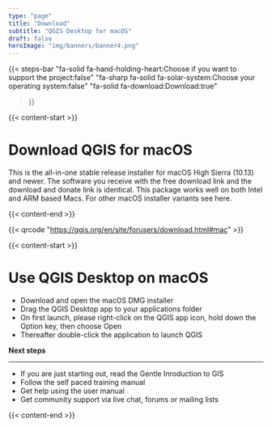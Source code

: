 ```yaml
---
type: "page"
title: "Download"
subtitle: "QGIS Desktop for macOS"
draft: false
heroImage: "img/banners/banner4.png"
---
```


{{< steps-bar 
    "fa-solid fa-hand-holding-heart:Choose if you want to support the project:false"
    "fa-sharp fa-solid fa-solar-system:Choose your operating system:false"
    "fa-solid fa-download:Download:true"
 >}}


{{< content-start >}}

# Download QGIS for macOS


This is the all-in-one stable release installer for macOS High Sierra (10.13) and newer. The software you receive with the free download link and the download and donate link is identical. This package works well on both Intel and ARM based Macs. For other macOS installer variants see here.

{{< content-end >}}

{{< qrcode "https://qgis.org/en/site/forusers/download.html#mac" >}}

{{< content-start >}}

 # Use QGIS Desktop on macOS

- Download and open the macOS DMG installer
- Drag the QGIS Desktop app to your applications folder
- On first launch, please right-click on the QGIS app icon, hold down the Option key, then choose Open
- Thereafter double-click the application to launch QGIS

**Next steps**

---

- If you are just starting out, read the Gentle Inroduction to GIS
- Follow the self paced training manual
- Get help using the user manual 
- Get community support via live chat, forums or mailing lists

{{< content-end >}}